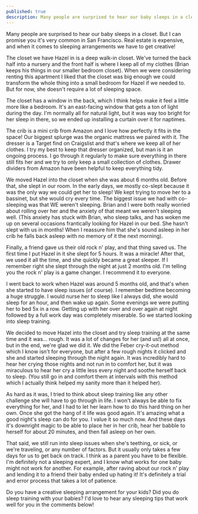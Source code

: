 ```yaml
---
published: true
description: Many people are surprised to hear our baby sleeps in a closet. But I can promise you it's very common in San Francisco. Real estate is expensive, and when it comes to sleeping arrangements we have to get creative!
---
```

Many people are surprised to hear our baby sleeps in a closet. But I can promise you it's very common in San Francisco. Real estate is expensive, and when it comes to sleeping arrangements we have to get creative!

The closet we have Hazel in is a deep walk-in closet. We've turned the back half into a nursery and the front half is where I keep all of my clothes (Brian keeps his things in our smaller bedroom closet). When we were considering renting this apartment I liked that the closet was big enough we could transform the whole thing into a small bedroom for Hazel if we needed to. But for now, she doesn't require a lot of sleeping space. 

The closet has a window in the back, which I think helps make it feel a little more like a bedroom. It's an east-facing window that gets a ton of light during the day. I'm normally all for natural light, but it was way too bright for her sleep in there, so we ended up installing a curtain over it for naptimes.

The crib is a mini crib from Amazon and I love how perfectly it fits in the space! Our biggest splurge was the organic mattress we paired with it. The dresser is a Target find on Craigslist and that's where we keep all of her clothes. I try my best to keep that dresser organized, but man is it an ongoing process. I go through it regularly to make sure everything in there still fits her and we try to only keep a small collection of clothes. Drawer dividers from Amazon have been helpful to keep everything tidy.

We moved Hazel into the closet when she was about 6 months old. Before that, she slept in our room. In the early days, we mostly co-slept because it was the only way we could get her to sleep! We kept trying to move her to a bassinet, but she would cry every time. The biggest issue we had with co-sleeping was that WE weren't sleeping. Brian and I were both really worried about rolling over her and the anxiety of that meant we weren't sleeping well. (This anxiety has stuck with Brian, who sleep talks, and has woken me up on several occasions frantically looking for Hazel in our bed. She hasn't slept with us in months! When I reassure him that she's sound asleep in her crib he falls back asleep with no memory of it the next morning).

Finally, a friend gave us their old rock n' play, and that thing saved us. The first time I put Hazel in it she slept for 5 hours. It was a miracle! After that, we used it all the time, and she quickly became a great sleeper. If I remember right she slept through the night at just 2 months old. I'm telling you the rock n' play is a game changer. I recommend it to everyone.

I went back to work when Hazel was around 5 months old, and that's when she started to have sleep issues (of course). I remember bedtime becoming a huge struggle. I would nurse her to sleep like I always did, she would sleep for an hour, and then wake up again. Some evenings we were putting her to bed 5x in a row. Getting up with her over and over again at night followed by a full work day was completely miserable. So we started looking into sleep training. 

We decided to move Hazel into the closet and try sleep training at the same time and it was... rough. It was a lot of changes for her (and us!) all at once, but in the end, we're glad we did it. We did the Feber cry-it-out method which I know isn't for everyone, but after a few rough nights it clicked and she and started sleeping through the night again. It was incredibly hard to hear her crying those nights and not run in to comfort her, but it was miraculous to hear her cry a little less every night and soothe herself back to sleep. (You still go in and comfort them at intervals with this method which I actually think helped my sanity more than it helped her). 

As hard as it was, I tried to think about sleep training like any other challenge she will have to go through in life. I won't always be able to fix everything for her, and I had to let her learn how to do this hard thing on her own. Once she got the hang of it life was good again. It's amazing what a good night's sleep can do for you. I value it so much now. And these days it's downright magic to be able to place her in her crib, hear her babble to herself for about 20 minutes, and then fall asleep on her own. 

That said, we still run into sleep issues when she's teething, or sick, or we're traveling, or any number of factors. But it usually only takes a few days for us to get back on track. I think as a parent you have to be flexible. I'm definitely not a sleeping expert, and I know what works for one baby might not work for another. For example, after raving about our rock n' play and lending it to a friend their baby ended up hating it! It's definitely a trial and error process that takes a lot of patience. 

Do you have a creative sleeping arrangement for your kids? Did you do sleep training with your babies? I'd love to hear any sleeping tips that work well for you in the comments below!

